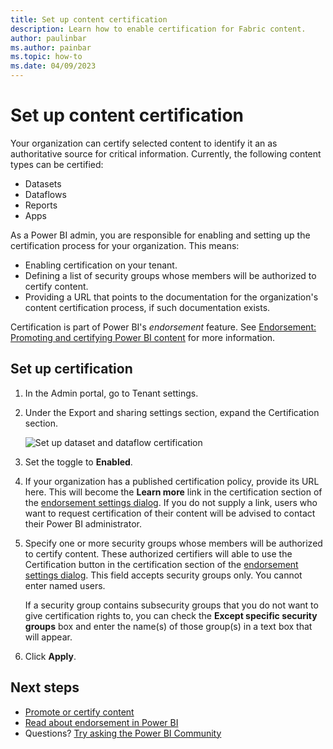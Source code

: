 ```yaml
---
title: Set up content certification
description: Learn how to enable certification for Fabric content.
author: paulinbar
ms.author: painbar
ms.topic: how-to
ms.date: 04/09/2023
---
```


# Set up content certification

Your organization can certify selected content to identify it an as authoritative source for critical information. Currently, the following content types can be certified:
* Datasets
* Dataflows
* Reports
* Apps

As a Power BI admin, you are responsible for enabling and setting up the certification process for your organization. This means:
* Enabling certification on your tenant.
* Defining a list of security groups whose members will be authorized to certify content.
* Providing a URL that points to the documentation for the organization's content certification process, if such documentation exists.

Certification is part of Power BI's *endorsement* feature. See [Endorsement: Promoting and certifying Power BI content](../collaborate-share/service-endorsement-overview.md) for more information.

## Set up certification

1. In the Admin portal, go to Tenant settings.
1. Under the Export and sharing settings section, expand the Certification section.

   ![Set up dataset and dataflow certification](media/service-admin-setup-certification/service-admin-certification-setup-dialog.png)

1. Set the toggle to **Enabled**.
1. If your organization has a published certification policy, provide its URL here. This will become the **Learn more** link in the certification section of the [endorsement settings dialog](../collaborate-share/service-endorse-content.md#request-content-certification). If you do not supply a link, users who want to request certification of their content will be advised to contact their Power BI administrator.
1. Specify one or more security groups whose members will be authorized to certify content. These authorized certifiers will able to use the Certification button in the certification section of the [endorsement settings dialog](../collaborate-share/service-endorse-content.md#certify-content). This field accepts security groups only. You cannot enter named users.
    
    If a security group contains subsecurity groups that you do not want to give certification rights to, you can check the **Except specific security groups** box and enter the name(s) of those group(s) in a text box that will appear.
1. Click **Apply**.

## Next steps
* [Promote or certify content](../collaborate-share/service-endorse-content.md)
* [Read about endorsement in Power BI](../collaborate-share/service-endorsement-overview.md)
* Questions? [Try asking the Power BI Community](https://community.powerbi.com/)
